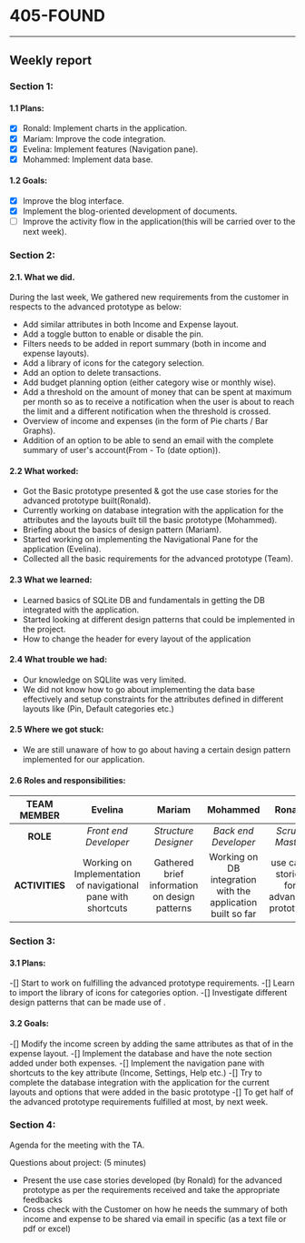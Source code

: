 #  __405-FOUND__
---
## __Weekly report__
### __Section 1:__
#### 1.1 Plans:

- [X] Ronald: Implement charts in the application.
- [X] Mariam: Improve the code integration.
- [X] Evelina: Implement features (Navigation pane).
- [X] Mohammed: Implement data base.

#### 1.2 Goals:

 - [X] Improve the blog interface.
 - [X] Implement the blog-oriented development of documents.
 - [ ] Improve the activity flow in the application(this will be carried over to the next week).

### __Section 2:__

 #### 2.1. What we did.
 During the last week, We gathered new requirements from the customer in respects to the advanced prototype as below:
 
- Add similar attributes in both Income and Expense layout.
- Add a toggle button to enable or disable the pin.
- Filters needs to be added in report summary (both in income and expense layouts).
- Add a library of icons for the category selection.
- Add an option to delete transactions.
- Add budget planning option (either category wise or monthly wise).
- Add a threshold on the amount of money that can be spent at maximum per month so as to receive a notification when the user is about to reach the limit and a different notification when the threshold is crossed.
- Overview of income and expenses (in the form of Pie charts / Bar Graphs).
- Addition of an option to be able to send an email with the complete summary of user's account(From - To (date option)).

#### 2.2 What worked:

- Got the Basic prototype presented & got the use case stories for the advanced prototype built(Ronald).
- Currently working on database integration with the application for the attributes and the layouts built till the basic prototype (Mohammed).
- Briefing about the basics of design pattern (Mariam).
- Started working on implementing the Navigational Pane for the application (Evelina).
- Collected all the basic requirements for the advanced prototype (Team).

#### 2.3 What we learned:

- Learned basics of SQLite DB and fundamentals in getting the DB integrated with the application.
- Started looking at different design patterns that could be implemented in the project.
- How to change the header for every layout of the application

#### 2.4 What trouble we had:

- Our knowledge on SQLlite was very limited.
- We did not know how to go about implementing the data base effectively and setup constraints for the attributes defined in different layouts like (Pin, Default categories etc.)

#### 2.5 Where we got stuck:

- We are still unaware of how to go about having a certain design pattern implemented for our application.

#### 2.6 Roles and responsibilities:


|TEAM MEMBER | Evelina | Mariam | Mohammed | Ronald |
| :------: | :------: | :------: | :------: | :------: |
| __ROLE__       | _Front end Developer_ |_Structure Designer_ | _Back end Developer_|_Scrum Master_ |
| __ACTIVITIES__       | Working on Implementation of navigational pane with shortcuts | Gathered brief information on design patterns  | Working on DB integration with the application built so far |use case stories for advanced prototype|


### __Section 3:__

#### 3.1 Plans:

-[] Start to work on fulfilling the advanced prototype requirements.
-[] Learn to import the library of icons for categories option.
-[] Investigate different design patterns that can be made use of .

#### 3.2 Goals:

-[] Modify the income screen by adding the same attributes as that of in the expense layout.
-[] Implement the database and have the note section added under both expenses.
-[] Implement the navigation pane with shortcuts to the key attribute (Income, Settings, Help etc.)
-[] Try to complete the database integration with the application for the current layouts and options that were added in the basic    prototype
-[] To get half of the advanced prototype requirements fulfilled at most, by next week.

### __Section 4:__

Agenda for the meeting with the TA.

Questions about project: (5 minutes)
- Present the use case stories developed (by Ronald) for the advanced prototype as per the requirements received and take the appropriate feedbacks
- Cross check with the Customer on how he needs the summary of both income and expense to be shared via email in specific (as a text file or pdf or excel)

